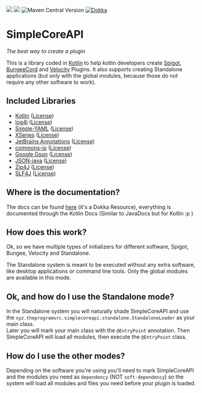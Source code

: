[![](https://jitci.com/gh/TheProgramSrc/SimpleCoreAPI/svg)](https://jitci.com/gh/TheProgramSrc/SimpleCoreAPI)
[![](https://jitpack.io/v/TheProgramSrc/SimpleCoreAPI.svg)](https://jitpack.io/#TheProgramSrc/SimpleCoreAPI)
![Maven Central Version](https://img.shields.io/maven-central/v/cl.franciscosolis/simplecoreapi?label=Maven+Central)
[![Dokka](https://javadoc.io/badge2/cl.franciscosolis/simplecoreapi/Dokka.svg?logo=Kotlin&color=7F52FF)](https://javadoc.io/doc/cl.franciscosolis/simplecoreapi)

# SimpleCoreAPI
_The best way to create a plugin_<br>

This is a library coded in [Kotlin](https://github.com/JetBrains/Kotlin) to help kotlin developers create [Spigot](https://spigotmc.org), [BungeeCord](https://github.com/SpigotMC/BungeeCord) and [Velocity](https://github.com/PaperMC/Velocity) Plugins.
It also supports creating Standalone applications (but only with the global modules, because those do not require any other software to work).

## Included Libraries
* [Kotlin](https://github.com/JetBrains/Kotlin) ([License](https://github.com/JetBrains/Kotlin/blob/master/license/))
* [log4j](https://github.com/apache/logging-log4j2) ([License](https://github.com/apache/logging-log4j2/blob/2.x/LICENSE.txt))
* [Simple-YAML](https://github.com/Carleslc/Simple-YAML) ([License](https://github.com/Carleslc/Simple-YAML/blob/master/LICENSE))
* [XSeries](https://github.com/cryptomorin/XSeries) ([License](https://github.com/cryptomorin/XSeries/blob/master/LICENSE.txt))
* [JetBrains Annotations](https://github.com/JetBrains/java-annotations) ([License](https://github.com/JetBrains/java-annotations/blob/master/LICENSE.txt))
* [commons-io](https://github.com/apache/commons-io) ([License](https://www.apache.org/licenses/LICENSE-2.0))
* [Google Gson](https://github.com/google/gson) ([License](https://github.com/google/gson/blob/main/LICENSE))
* [JSON-java](https://github.com/stleary/JSON-java) ([License](https://github.com/stleary/JSON-java/blob/master/LICENSE))
* [Zip4J](https://github.com/srikanth-lingala/zip4j) ([License](https://github.com/srikanth-lingala/zip4j/blob/master/LICENSE))
* [SLF4J](https://github.com/qos-ch/slf4j) ([License](https://github.com/qos-ch/slf4j/blob/master/LICENSE.txt))

## Where is the documentation?
The docs can be found [here](https://im-fran.github.io/SimpleCoreAPI/) (it's a Dokka Resource), everything is documented through the Kotlin Docs (Similar to JavaDocs but for Kotlin :p )

## How does this work?
Ok, so we have multiple types of initializers for different software, Spigot, Bungee, Velocity and Standalone.

The Standalone system is meant to be executed without any extra software, like desktop applications or command line tools.
Only the global modules are available in this mode.

## Ok, and how do I use the Standalone mode?
In the Standalone system you will naturally shade SimpleCoreAPI and use the `xyz.theprogramsrc.simplecoreapi.standalone.StandaloneLoader` as your main class.<br/>
Later you will mark your main class with the `@EntryPoint` annotation. Then SimpleCoreAPI will load all modules, then execute the `@EntryPoint` class.

## How do I use the other modes?
Depending on the software you're using you'll need to mark SimpleCoreAPI and the modules you need as `dependency` (NOT `soft-dependency`) so the system will load all 
modules and files you need before your plugin is loaded.
